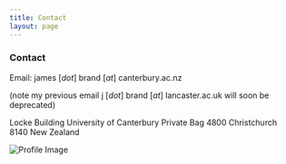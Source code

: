 ```yaml
---
title: Contact
layout: page
---
```


### Contact

Email: james [_dot_] brand [_at_] canterbury.ac.nz

(note my previous email j [_dot_] brand [_at_] lancaster.ac.uk will soon be deprecated)

Locke Building
University of Canterbury
Private Bag 4800
Christchurch 8140
New Zealand

![Profile Image](https://jamesbrandscience.github.io/assets/arrival_bouba_kiki.JPG)
